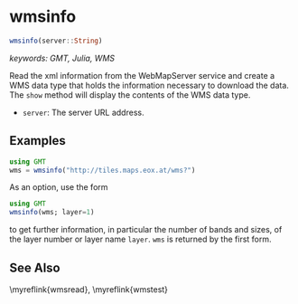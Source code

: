 # wmsinfo

```julia
wmsinfo(server::String)
```

*keywords: GMT, Julia, WMS*

Read the xml information from the WebMapServer service and create a WMS data type that holds the information
necessary to download the data. The `show` method will display the contents of the WMS data type.

- `server`: The server URL address.


Examples
--------

```julia
using GMT
wms = wmsinfo("http://tiles.maps.eox.at/wms?")
```

As an option, use the form

```julia
using GMT
wmsinfo(wms; layer=1)
```

to get further information, in particular the number of bands and sizes, of the layer number or layer name
`layer`. `wms` is returned by the first form.

See Also
--------

\myreflink{wmsread}, \myreflink{wmstest}
